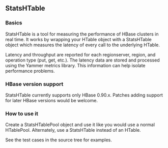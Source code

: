 ## StatsHTable

### Basics
StatsHTable is a tool for measuring the performance of HBase clusters in real time. It works by wrapping your HTable object with a StatsHTable object which measures the latency of every call to the underlying HTable. 

Latency and throughput are reported for each regionserver, region, and operation type (put, get, etc.). The latency data are stored and processed using the Yammer metrics library. This information can help isolate performance problems.

### HBase version support
StatsHTable currently supports only HBase 0.90.x. Patches adding support for later HBase versions would be welcome.

### How to use it

Create a StatsHTablePool object and use it like you would use a normal HTablePool. Alternately, use a StatsHTable instead of an HTable.

See the test cases in the source tree for examples.

